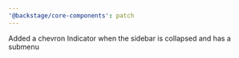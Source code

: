 ```yaml
---
'@backstage/core-components': patch
---
```


Added a chevron Indicator when the sidebar is collapsed and has a submenu
